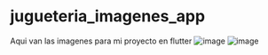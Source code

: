 # jugueteria_imagenes_app
Aqui van las imagenes para mi proyecto en flutter
![image](https://github.com/user-attachments/assets/691eac9c-a7f7-4d89-8cfc-c06fc6793036)
![image](https://github.com/user-attachments/assets/f0458fa4-e9d0-483c-a20e-146cef935fe8)

